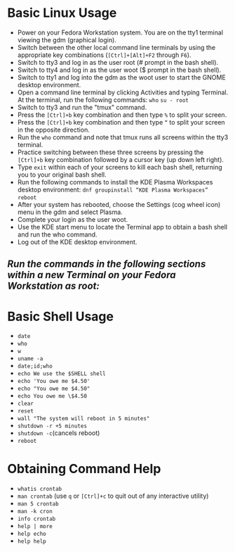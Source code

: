 # Basic Linux Usage
   - Power on your Fedora Workstation system. You are on the tty1 terminal viewing the gdm (graphical login).
   - Switch between the other local command line terminals by using the appropriate key combinations (`[Ctrl]+[Alt]+F2` through `F6`).
   - Switch to tty3 and log in as the user root (# prompt in the bash shell). 
   - Switch to tty4 and log in as the user woot ($ prompt in the bash shell). 
   - Switch to tty1 and log into the gdm as the woot user to start the GNOME desktop environment. 
   - Open a command line terminal by clicking Activities and typing Terminal. At the terminal, run the following commands:
       `who`
       `su - root` 
   - Switch to tty3 and run the "tmux" command. 
   - Press the `[Ctrl]+b` key combination and then type `%` to split your screen. 
   - Press the `[Ctrl]+b` key combination and then type `“` to split your screen in the opposite direction. 
   - Run the `who` command and note that tmux runs all screens within the tty3 terminal. 
   - Practice switching between these three screens by pressing the `[Ctrl]+b` key combination followed by a cursor key (up down left right). 
   - Type `exit` within each of your screens to kill each bash shell, returning you to your original bash shell.
   - Run the following commands to install the KDE Plasma Workspaces desktop environment:
       `dnf groupinstall “KDE Plasma Workspaces”`
       `reboot`
   - After your system has rebooted, choose the Settings (cog wheel icon) menu in the gdm and select Plasma. 
   - Complete your login as the user woot.
   - Use the KDE start menu to locate the Terminal app to obtain a bash shell and run the who command. 
   - Log out of the KDE desktop environment. 

## ***Run the commands in the following sections within a new Terminal on your Fedora Workstation as root:***

# Basic Shell Usage
   - `date`
   - `who`
   - `w`
   - `uname -a`
   - `date;id;who`
   - `echo We use the $SHELL shell`
   - `echo 'You owe me $4.50'`
   - `echo "You owe me $4.50"`
   - `echo You owe me \$4.50`
   - `clear`
   - `reset`
   - `wall "The system will reboot in 5 minutes"`
   - `shutdown -r +5 minutes`
   - `shutdown -c`(cancels reboot)
   - `reboot`

# Obtaining Command Help
   - `whatis crontab`
   - `man crontab` (use `q` or `[Ctrl]+c` to quit out of any interactive utility)
   - `man 5 crontab`
   - `man -k cron`
   - `info crontab`
   - `help | more`
   - `help echo`
   - `help help`
